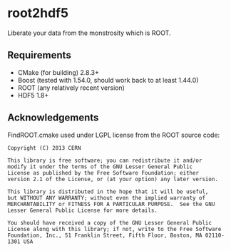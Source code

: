 root2hdf5
=========
Liberate your data from the monstrosity which is ROOT.


Requirements
------------
- CMake (for building) 2.8.3+
- Boost (tested with 1.54.0, should work back to at least 1.44.0)
- ROOT (any relatively recent version)
- HDF5 1.8+


Acknowledgements
----------------
FindROOT.cmake used under LGPL license from the ROOT source code:

    Copyright (C) 2013 CERN

    This library is free software; you can redistribute it and/or
    modify it under the terms of the GNU Lesser General Public
    License as published by the Free Software Foundation; either
    version 2.1 of the License, or (at your option) any later version.

    This library is distributed in the hope that it will be useful,
    but WITHOUT ANY WARRANTY; without even the implied warranty of
    MERCHANTABILITY or FITNESS FOR A PARTICULAR PURPOSE.  See the GNU
    Lesser General Public License for more details.

    You should have received a copy of the GNU Lesser General Public
    License along with this library; if not, write to the Free Software
    Foundation, Inc., 51 Franklin Street, Fifth Floor, Boston, MA 02110-1301 USA
